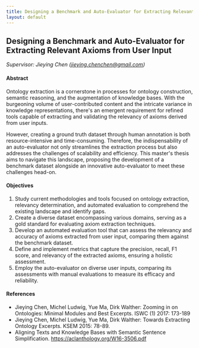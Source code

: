 ```yaml
---
title: Designing a Benchmark and Auto-Evaluator for Extracting Relevant Axioms from User Input
layout: default
---
```


## Designing a Benchmark and Auto-Evaluator for Extracting Relevant Axioms from User Input

*Supervisor: Jieying Chen (jieying.chenchen@gmail.com)*

#### Abstract 
Ontology extraction is a cornerstone in processes for ontology construction, semantic reasoning, and the augmentation of knowledge bases. With the burgeoning volume of user-contributed content and the intricate variance in knowledge representations, there's an emergent requirement for refined tools capable of extracting and validating the relevancy of axioms derived from user inputs. 

However, creating a ground truth dataset through human annotation is both resource-intensive and time-consuming. Therefore, the indispensability of an auto-evaluator not only streamlines the extraction process but also addresses the challenges of scalability and efficiency. This master's thesis aims to navigate this landscape, proposing the development of a benchmark dataset alongside an innovative auto-evaluator to meet these challenges head-on.



#### Objectives
1. Study current methodologies and tools focused on ontology extraction, relevancy determination, and automated evaluation to comprehend the existing landscape and identify gaps.
2. Create a diverse dataset encompassing various domains, serving as a gold standard for evaluating axiom extraction techniques.
3. Develop an automated evaluation tool that can assess the relevancy and accuracy of axioms extracted from user input, comparing them against the benchmark dataset.
4. Define and implement metrics that capture the precision, recall, F1 score, and relevancy of the extracted axioms, ensuring a holistic assessment.
5. Employ the auto-evaluator on diverse user inputs, comparing its assessments with manual evaluations to measure its efficacy and reliability.


#### References
- Jieying Chen, Michel Ludwig, Yue Ma, Dirk Walther: Zooming in on Ontologies: Minimal Modules and Best Excerpts. ISWC (1) 2017: 173-189
- Jieying Chen, Michel Ludwig, Yue Ma, Dirk Walther: Towards Extracting Ontology Excerpts. KSEM 2015: 78-89.
- Aligning Texts and Knowledge Bases with Semantic Sentence Simplification. https://aclanthology.org/W16-3506.pdf


